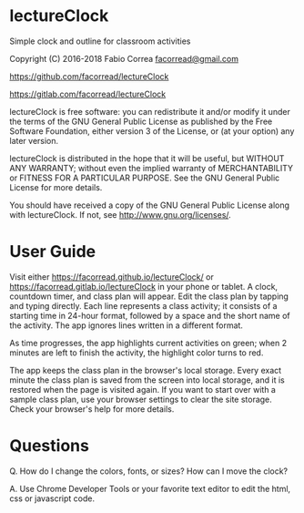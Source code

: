 # lectureClock

Simple clock and outline for classroom activities

Copyright (C) 2016-2018 Fabio Correa facorread@gmail.com

https://github.com/facorread/lectureClock

https://gitlab.com/facorread/lectureClock

lectureClock is free software: you can redistribute it and/or modify
it under the terms of the GNU General Public License as published by
the Free Software Foundation, either version 3 of the License, or
(at your option) any later version.

lectureClock is distributed in the hope that it will be useful,
but WITHOUT ANY WARRANTY; without even the implied warranty of
MERCHANTABILITY or FITNESS FOR A PARTICULAR PURPOSE. See the
GNU General Public License for more details.

You should have received a copy of the GNU General Public License
along with lectureClock. If not, see <http://www.gnu.org/licenses/>.

# User Guide

Visit either https://facorread.github.io/lectureClock/ or https://facorread.gitlab.io/lectureClock in your phone or tablet. A clock, countdown timer, and class plan will appear. Edit the class plan by tapping and typing directly. Each line represents a class activity; it consists of a starting time in 24-hour format, followed by a space and the short name of the activity. The app ignores lines written in a different format.

As time progresses, the app highlights current activities on green; when 2 minutes are left to finish the activity, the highlight color turns to red.

The app keeps the class plan in the browser's local storage. Every exact minute the class plan is saved from the screen into local storage, and it is restored when the page is visited again. If you want to start over with a sample class plan, use your browser settings to clear the site storage. Check your browser's help for more details.

# Questions

Q. How do I change the colors, fonts, or sizes? How can I move the clock?

A. Use Chrome Developer Tools or your favorite text editor to edit the html, css or javascript code.
